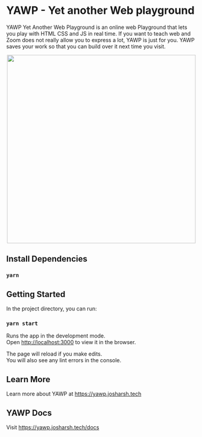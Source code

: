 # YAWP - Yet another Web playground
YAWP Yet Another Web Playground is an online web Playground that lets you play with HTML CSS and JS in real time. If you want to teach web and Zoom does not really allow you to express a lot, YAWP is just for you. YAWP saves your work so that you can build over it next time you visit.

<center><img src="https://yawp.josharsh.tech/images/cover.gif" height="500px" width="500px"></center>

## Install Dependencies
### `yarn`

## Getting Started

In the project directory, you can run:
### `yarn start`
Runs the app in the development mode.\
Open [http://localhost:3000](http://localhost:3000) to view it in the browser.

The page will reload if you make edits.\
You will also see any lint errors in the console.


## Learn More

Learn more about YAWP at https://yawp.josharsh.tech

## YAWP Docs
Visit https://yawp.josharsh.tech/docs 
